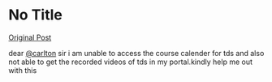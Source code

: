 # No Title

[Original Post](https://discourse.onlinedegree.iitm.ac.in/t/163158/1)

<p>dear <a class="mention" href="/u/carlton">@carlton</a> sir i am unable to access the course calender for tds and  also not able to get the recorded videos  of tds in my portal.kindly help  me out with this</p>